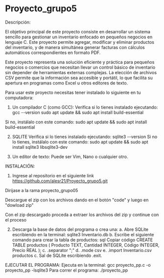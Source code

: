 # Proyecto_grupo5

Descripción:

El objetivo principal de este proyecto consiste en desarrollar un sistema sencillo para gestionar un inventario enfocado en pequeños negocios en lenguaje C. Este proyecto permite agregar, modificar y eliminar productos del inventario, y de manera simultánea generar facturas con cálculos automáticos correspondientes en formato PDF.

Este proyecto representa una solución eficiente y práctica para pequeños negocios o comercios que necesitan llevar un control básico de inventario sin depender de herramientas externas complejas. La elección de archivos CSV permite que la información sea accesible y portátil, lo que facilita su apertura en programas como Excel u otros editores de texto.

Para usar este proyecto necesitas tener instalado lo siguiente en tu computadora:

1. Un compilador C (como GCC):
Verifica si lo tienes instalado ejecutando: 
gcc --version
sudo apt update && sudo apt install build-essential

Si no, instálalo con este comando:
sudo apt update && sudo apt install build-essential

2. SQLITE
Verifica si lo tienes instalado ejecutando:
sqlite3 --version
Si no lo tienes, instálalo con este comando:
sudo apt update && sudo apt install sqlite3 libsqlite3-dev

3. Un editor de texto:
Puede ser  Vim, Nano o cualquier otro.

INSTALACIÓN:
1. Ingrese al repositorio en el siguiente link https://github.com/alesr21/Proyecto_grupo5.git

Dirijase a la rama proyecto_grupo05

Descargue el zip con los archivos dando en el botón "code" y luego en "dowload zip"

Con el zip descargado proceda a extraer los archivos del zip y continue con el proceso

2. Descarga la base de datos del programa o crea una:
a. Abre SQLite escribiendo en la terminal:
sqlite3 Inventario.db
b. Escribe el siguiente comando para crear la tabla de productos:
sql
Copiar código
CREATE TABLE productos (
    Producto TEXT,
    Cantidad INTEGER,
    Código INTEGER,
    Precio REAL
);
c. .separator ";"
d. .mode csv
e. .import Inventario.csv productos
c. Sal de SQLite escribiendo .exit.

EJECUTAR EL PROGRAMA:
Ejecuta en la terminal:
gcc proyecto_pp.c -o proyecto_pp -lsqlite3
Para correr el programa:
./proyecto_pp


